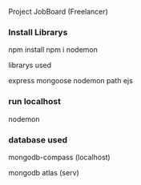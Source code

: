 Project JobBoard (Freelancer)

### Install Librarys

npm install
npm i nodemon

librarys used

express
mongoose
nodemon
path
ejs

### run localhost

nodemon

### database used

mongodb-compass (localhost)

mongodb atlas (serv)